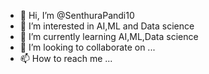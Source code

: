 - 👋 Hi, I’m @SenthuraPandi10
- 👀 I’m interested in AI,ML and Data science
- 🌱 I’m currently learning AI,ML,Data science 
- 💞️ I’m looking to collaborate on ...
- 📫 How to reach me ...

<!---
SenthuraPandi10/SenthuraPandi10 is a ✨ special ✨ repository because its `README.md` (this file) appears on your GitHub profile.
You can click the Preview link to take a look at your changes.
--->
